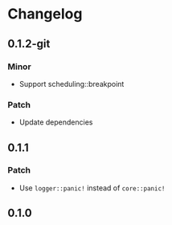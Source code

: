 # Changelog

## 0.1.2-git

### Minor

- Support scheduling::breakpoint

### Patch

- Update dependencies

## 0.1.1

### Patch

- Use `logger::panic!` instead of `core::panic!`

## 0.1.0

<!-- Update PR number to skip CHANGELOG.md test: #0 -->
